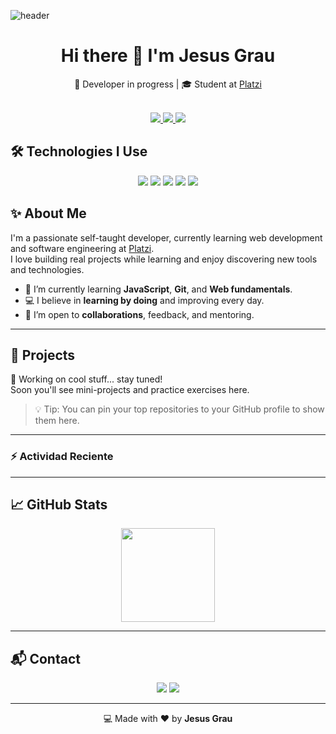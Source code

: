 ![header](https://capsule-render.vercel.app/api?type=waving&height=225&color=f16514&text=Frontend%20Developer&section=header&reversal=true&textBg=false&fontAlign=50&fontAlignY=42&fontColor=ffffff)

<!-- Presentación -->
<h1 align="center"><strong>Hi there 👋 I'm Jesus Grau</strong><br></h1>

<p align="center">🚀 Developer in progress | 🎓 Student at <a href="https://platzi.com">Platzi</a><br><br></p>

  <!-- Redes sociales -->
<p align="center">
  <a href="https://www.linkedin.com/in/jesus-grau-ortiz-74b3b11a6/" target="_blank">
    <img src="https://img.shields.io/badge/LinkedIn-0A66C2?style=for-the-badge&logo=linkedin&logoColor=white" />
  </a>
  <a href="https://www.instagram.com/jesusgrauor/" target="_blank">
    <img src="https://img.shields.io/badge/Instagram-E4405F?style=for-the-badge&logo=instagram&logoColor=white" />
  </a>
  <a href="#" target="_blank">
    <img src="https://img.shields.io/badge/X-000000?style=for-the-badge&logo=twitter&logoColor=white" />
  </a>
</p>


## 🛠️ Technologies I Use

<p align="center">
  <img src="https://img.shields.io/badge/HTML5-E34F26?style=for-the-badge&logo=html5&logoColor=white" />
  <img src="https://img.shields.io/badge/CSS3-1572B6?style=for-the-badge&logo=css3&logoColor=white" />
  <img src="https://img.shields.io/badge/JavaScript-F7DF1E?style=for-the-badge&logo=javascript&logoColor=black" />
  <img src="https://img.shields.io/badge/Git-F05032?style=for-the-badge&logo=git&logoColor=white" />
  <img src="https://img.shields.io/badge/Platzi-98CA3F?style=for-the-badge&logo=platzi&logoColor=white" />
</p>

## ✨ About Me

I'm a passionate self-taught developer, currently learning web development and software engineering at [Platzi](https://platzi.com).  
I love building real projects while learning and enjoy discovering new tools and technologies.

- 🌱 I’m currently learning **JavaScript**, **Git**, and **Web fundamentals**.  
- 💻 I believe in **learning by doing** and improving every day.  
- 🤝 I’m open to **collaborations**, feedback, and mentoring.  

---

## 📂 Projects

🚧 Working on cool stuff... stay tuned!  
Soon you'll see mini-projects and practice exercises here.  

> 💡 Tip: You can pin your top repositories to your GitHub profile to show them here.

---

### :zap: Actividad Reciente
<!--START_SECTION:activity-->

<!--END_SECTION:activity-->

---

## 📈 GitHub Stats

<p align="center">
  <img src="https://github-readme-stats.vercel.app/api?username=jesusgraudev&show_icons=true&theme=orange&hide=prs&count_private=true" height="150" />
  <!-- <img src="https://github-readme-stats.vercel.app/api/top-langs/?username=jesusgraudev&layout=compact&theme=orange" height="150" /> -->
</p>

---

## 📬 Contact

<p align="center">
  <a href="mailto:jesusgrauortizz@gmail.com"><img src="https://img.shields.io/badge/Email-D14836?style=for-the-badge&logo=gmail&logoColor=white" /></a>
  <a href="https://www.linkedin.com/in/jesus-grau-ortiz-74b3b11a6/"><img src="https://img.shields.io/badge/LinkedIn-0077B5?style=for-the-badge&logo=linkedin&logoColor=white" /></a>
</p>

---

<p align="center">
  💻 Made with ❤️ by <strong>Jesus Grau</strong>
</p>
